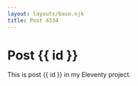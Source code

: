 ```yaml
---
layout: layouts/base.njk
title: Post 4334
---
```


# Post {{ id }}

This is post {{ id }} in my Eleventy project.
